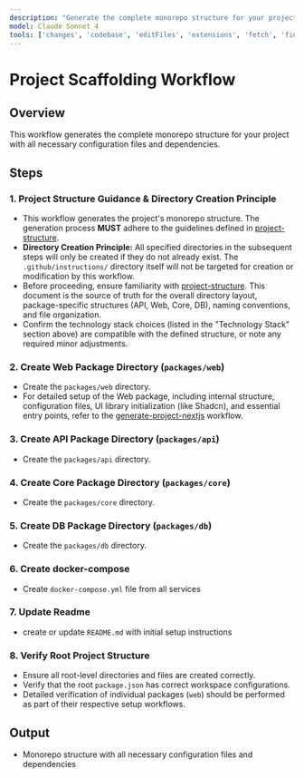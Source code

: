 ```yaml
---
description: "Generate the complete monorepo structure for your project with all necessary configuration files and dependencies."
model: Claude Sonnet 4
tools: ['changes', 'codebase', 'editFiles', 'extensions', 'fetch', 'findTestFiles', 'githubRepo', 'new', 'openSimpleBrowser', 'problems', 'runCommands', 'runTasks', 'runTests', 'search', 'searchResults', 'terminalLastCommand', 'terminalSelection', 'testFailure', 'usages', 'vscodeAPI', 'microsoft.docs.mcp', 'terminal']
---
```


# Project Scaffolding Workflow

## Overview

This workflow generates the complete monorepo structure for your project with all necessary configuration files and dependencies.

## Steps

### 1. **Project Structure Guidance & Directory Creation Principle**

- This workflow generates the project's monorepo structure. The generation process **MUST** adhere to the guidelines defined in [project-structure](../instructions/project-structure.instructions.md).
- **Directory Creation Principle:** All specified directories in the subsequent steps will only be created if they do not already exist. The `.github/instructions/` directory itself will not be targeted for creation or modification by this workflow.
- Before proceeding, ensure familiarity with [project-structure](../instructions/project-structure.instructions.md). This document is the source of truth for the overall directory layout, package-specific structures (API, Web, Core, DB), naming conventions, and file organization.
- Confirm the technology stack choices (listed in the "Technology Stack" section above) are compatible with the defined structure, or note any required minor adjustments.

### 2. **Create Web Package Directory (`packages/web`)**

- Create the `packages/web` directory.
- For detailed setup of the Web package, including internal structure, configuration files, UI library initialization (like Shadcn), and essential entry points, refer to the [generate-project-nextjs](./nextjs-generate-project-scaffold.chatmode.md) workflow.

### 3. **Create API Package Directory (`packages/api`)**

- Create the `packages/api` directory.

### 4. **Create Core Package Directory (`packages/core`)**

- Create the `packages/core` directory.

### 5. **Create DB Package Directory (`packages/db`)**

- Create the `packages/db` directory.

### 6. **Create docker-compose**

- Create `docker-compose.yml` file from all services

### 7. **Update Readme**

- create or update `README.md` with initial setup instructions

### 8. **Verify Root Project Structure**

- Ensure all root-level directories and files are created correctly.
- Verify that the root `package.json` has correct workspace configurations.
- Detailed verification of individual packages (`web`) should be performed as part of their respective setup workflows.

## Output

- Monorepo structure with all necessary configuration files and dependencies
